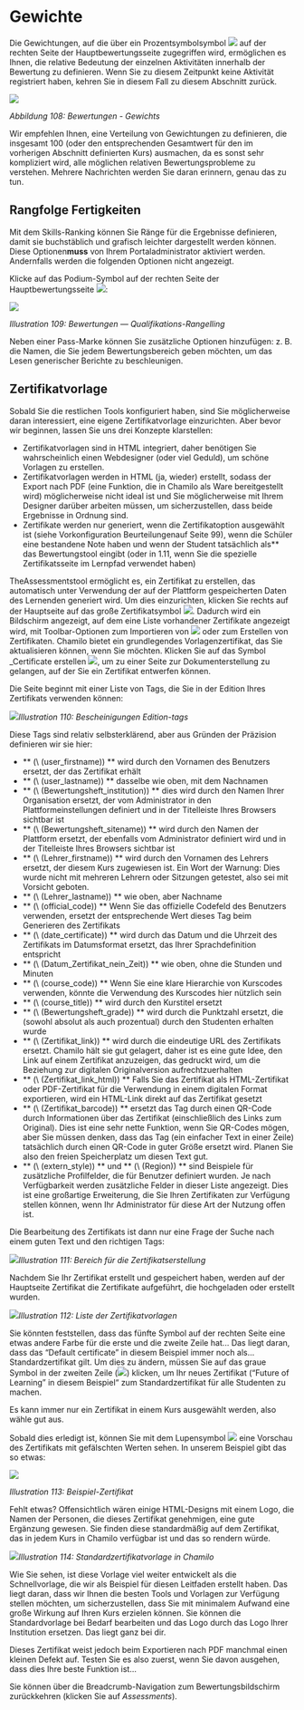 # Gewichte

Die Gewichtungen, auf die über ein Prozentsymbolsymbol ![](../../.gitbook/assets/image4.svg) auf der rechten Seite der Hauptbewertungsseite zugegriffen wird, ermöglichen es Ihnen, die relative Bedeutung der einzelnen Aktivitäten innerhalb der Bewertung zu definieren. Wenn Sie zu diesem Zeitpunkt keine Aktivität registriert haben, kehren Sie in diesem Fall zu diesem Abschnitt zurück.

![](../../.gitbook/assets/images133%20%281%29.png)

_Abbildung 108: Bewertungen - Gewichts_

Wir empfehlen Ihnen, eine Verteilung von Gewichtungen zu definieren, die insgesamt 100 \(oder den entsprechenden Gesamtwert für den im vorherigen Abschnitt definierten Kurs\) ausmachen, da es sonst sehr kompliziert wird, alle möglichen relativen Bewertungsprobleme zu verstehen. Mehrere Nachrichten werden Sie daran erinnern, genau das zu tun.

## Rangfolge Fertigkeiten <a id="skills-ranking"></a>

Mit dem Skills-Ranking können Sie Ränge für die Ergebnisse definieren, damit sie buchstäblich und grafisch leichter dargestellt werden können. Diese Optionen**muss** von Ihrem Portaladministrator aktiviert werden. Andernfalls werden die folgenden Optionen nicht angezeigt.

Klicke auf das Podium-Symbol auf der rechten Seite der Hauptbewertungsseite ![](../../.gitbook/assets/graphics191.png):

![](../../.gitbook/assets/graphics195.png)

_Illustration 109: Bewertungen — Qualifikations-Rangelling_

Neben einer Pass-Marke können Sie zusätzliche Optionen hinzufügen: z. B. die Namen, die Sie jedem Bewertungsbereich geben möchten, um das Lesen generischer Berichte zu beschleunigen.

## Zertifikatvorlage <a id="certificate-template"></a>

Sobald Sie die restlichen Tools konfiguriert haben, sind Sie möglicherweise daran interessiert, eine eigene Zertifikatvorlage einzurichten. Aber bevor wir beginnen, lassen Sie uns drei Konzepte klarstellen:

* Zertifikatvorlagen sind in HTML integriert, daher benötigen Sie wahrscheinlich einen Webdesigner \(oder viel Geduld\), um schöne Vorlagen zu erstellen.
* Zertifikatvorlagen werden in HTML \(ja, wieder\) erstellt, sodass der Export nach PDF \(eine Funktion, die in Chamilo als Ware bereitgestellt wird) möglicherweise nicht ideal ist und Sie möglicherweise mit Ihrem Designer darüber arbeiten müssen, um sicherzustellen, dass beide Ergebnisse in Ordnung sind.
* Zertifikate werden nur generiert, wenn die Zertifikatoption ausgewählt ist \(siehe Vorkonfiguration Beurteilungenauf Seite 99\), wenn die Schüler eine bestandene Note haben und wenn der Student tatsächlich als** das Bewertungstool eingibt \(oder in 1.11, wenn Sie die spezielle Zertifikatsseite im Lernpfad verwendet haben\)

TheAssessmentstool ermöglicht es, ein Zertifikat zu erstellen, das automatisch unter Verwendung der auf der Plattform gespeicherten Daten des Lernenden generiert wird. Um dies einzurichten, klicken Sie rechts auf der Hauptseite auf das große Zertifikatsymbol ![](../../.gitbook/assets/graphics193.png). Dadurch wird ein Bildschirm angezeigt, auf dem eine Liste vorhandener Zertifikate angezeigt wird, mit Toolbar-Optionen zum Importieren von ![](../../.gitbook/assets/graphics194.png) oder zum Erstellen von Zertifikaten. Chamilo bietet ein grundlegendes Vorlagenzertifikat, das Sie aktualisieren können, wenn Sie möchten. Klicken Sie auf das Symbol _Certificate erstellen ![](../../.gitbook/assets/graphics196.png), um zu einer Seite zur Dokumenterstellung zu gelangen, auf der Sie ein Zertifikat entwerfen können.

Die Seite beginnt mit einer Liste von Tags, die Sie in der Edition Ihres Zertifikats verwenden können:

![](../../.gitbook/assets/image6%20%282%29.png)_Illustration 110: Bescheinigungen Edition-tags_

Diese Tags sind relativ selbsterklärend, aber aus Gründen der Präzision definieren wir sie hier:

* ** \(\ (user\_firstname\)\) ** wird durch den Vornamen des Benutzers ersetzt, der das Zertifikat erhält
* ** \(\ (user\_lastname\)\) ** dasselbe wie oben, mit dem Nachnamen
* ** \(\ (Bewertungsheft\_institution\)\) ** dies wird durch den Namen Ihrer Organisation ersetzt, der vom Administrator in den Plattformeinstellungen definiert und in der Titelleiste Ihres Browsers sichtbar ist
* ** \(\ (Bewertungsheft\_sitename\)\) ** wird durch den Namen der Plattform ersetzt, der ebenfalls vom Administrator definiert wird und in der Titelleiste Ihres Browsers sichtbar ist
* ** \(\ (Lehrer\_firstname\)\) ** wird durch den Vornamen des Lehrers ersetzt, der diesem Kurs zugewiesen ist. Ein Wort der Warnung: Dies wurde nicht mit mehreren Lehrern oder Sitzungen getestet, also sei mit Vorsicht geboten.
* ** \(\ (Lehrer\_lastname\)\) ** wie oben, aber Nachname
* ** \(\ (official\_code\)\) ** Wenn Sie das offizielle Codefeld des Benutzers verwenden, ersetzt der entsprechende Wert dieses Tag beim Generieren des Zertifikats
* ** \(\ (date\_certificate\)\) ** wird durch das Datum und die Uhrzeit des Zertifikats im Datumsformat ersetzt, das Ihrer Sprachdefinition entspricht
* ** \(\ (Datum\_Zertifikat\_nein\_Zeit\)\) ** wie oben, ohne die Stunden und Minuten
* ** \(\ (course\_code\)\) ** Wenn Sie eine klare Hierarchie von Kurscodes verwenden, könnte die Verwendung des Kurscodes hier nützlich sein
* ** \(\ (course\_title\)\) ** wird durch den Kurstitel ersetzt
* ** \(\ (Bewertungsheft\_grade\)\) ** wird durch die Punktzahl ersetzt, die \(sowohl absolut als auch prozentual\) durch den Studenten erhalten wurde
* ** \(\ (Zertifikat\_link\)\) ** wird durch die eindeutige URL des Zertifikats ersetzt. Chamilo hält sie gut gelagert, daher ist es eine gute Idee, den Link auf einem Zertifikat anzuzeigen, das gedruckt wird, um die Beziehung zur digitalen Originalversion aufrechtzuerhalten
* ** \(\ (Zertifikat\_link\_html\)\) ** Falls Sie das Zertifikat als HTML-Zertifikat oder PDF-Zertifikat für die Verwendung in einem digitalen Format exportieren, wird ein HTML-Link direkt auf das Zertifikat gesetzt
* ** \(\ (Zertifikat\_barcode\)\) ** ersetzt das Tag durch einen QR-Code durch Informationen über das Zertifikat \(einschließlich des Links zum Original\). Dies ist eine sehr nette Funktion, wenn Sie QR-Codes mögen, aber Sie müssen denken, dass das Tag \(ein einfacher Text in einer Zeile\) tatsächlich durch einen QR-Code in guter Größe ersetzt wird. Planen Sie also den freien Speicherplatz um diesen Text gut.
* ** \(\ (extern\_style\)\) ** und ** \(\ (Region\)\) ** sind Beispiele für zusätzliche Profilfelder, die für Benutzer definiert wurden. Je nach Verfügbarkeit werden zusätzliche Felder in dieser Liste angezeigt. Dies ist eine großartige Erweiterung, die Sie Ihren Zertifikaten zur Verfügung stellen können, wenn Ihr Administrator für diese Art der Nutzung offen ist.

Die Bearbeitung des Zertifikats ist dann nur eine Frage der Suche nach einem guten Text und den richtigen Tags:

![](../../.gitbook/assets/image7%20%282%29.png)_Illustration 111: Bereich für die Zertifikatserstellung_

Nachdem Sie Ihr Zertifikat erstellt und gespeichert haben, werden auf der Hauptseite Zertifikat die Zertifikate aufgeführt, die hochgeladen oder erstellt wurden.

![](../../.gitbook/assets/image8%20%282%29.png)_Illustration 112: Liste der Zertifikatvorlagen_

Sie könnten feststellen, dass das fünfte Symbol auf der rechten Seite eine etwas andere Farbe für die erste und die zweite Zeile hat... Das liegt daran, dass das “Default certificate” in diesem Beispiel immer noch als... Standardzertifikat gilt. Um dies zu ändern, müssen Sie auf das graue Symbol in der zweiten Zeile \(![](../../.gitbook/assets/graphics198.png)\) klicken, um Ihr neues Zertifikat \(“Future of Learning” in diesem Beispiel“ zum Standardzertifikat für alle Studenten zu machen.

Es kann immer nur ein Zertifikat in einem Kurs ausgewählt werden, also wähle gut aus.

Sobald dies erledigt ist, können Sie mit dem Lupensymbol ![](../../.gitbook/assets/image9.svg) eine Vorschau des Zertifikats mit gefälschten Werten sehen. In unserem Beispiel gibt das so etwas:

![](../../.gitbook/assets/image10%20%281%29.png)

_Illustration 113: Beispiel-Zertifikat_

Fehlt etwas? Offensichtlich wären einige HTML-Designs mit einem Logo, die Namen der Personen, die dieses Zertifikat genehmigen, eine gute Ergänzung gewesen. Sie finden diese standardmäßig auf dem Zertifikat, das in jedem Kurs in Chamilo verfügbar ist und das so rendern würde.

![](../../.gitbook/assets/image11%20%282%29.png)_Illustration 114: Standardzertifikatvorlage in Chamilo_

Wie Sie sehen, ist diese Vorlage viel weiter entwickelt als die Schnellvorlage, die wir als Beispiel für diesen Leitfaden erstellt haben. Das liegt daran, dass wir Ihnen die besten Tools und Vorlagen zur Verfügung stellen möchten, um sicherzustellen, dass Sie mit minimalem Aufwand eine große Wirkung auf Ihren Kurs erzielen können. Sie können die Standardvorlage bei Bedarf bearbeiten und das Logo durch das Logo Ihrer Institution ersetzen. Das liegt ganz bei dir.

Dieses Zertifikat weist jedoch beim Exportieren nach PDF manchmal einen kleinen Defekt auf. Testen Sie es also zuerst, wenn Sie davon ausgehen, dass dies Ihre beste Funktion ist...

Sie können über die Breadcrumb-Navigation zum Bewertungsbildschirm zurückkehren (klicken Sie auf _Assessments_\).